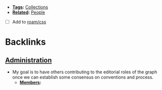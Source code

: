 - **[Tags](<Tags.md>):** [Collections](<Collections.md>)
- **[Related](<Related.md>):** [People](<People.md>)
- [ ] Add to [roam/css](<roam/css.md>)

# Backlinks
## [Administration](<Administration.md>)
- My goal is to have others contributing to the editorial roles of the graph once we can establish some consensus on conventions and process.
    - **[Members](<Members.md>):**

